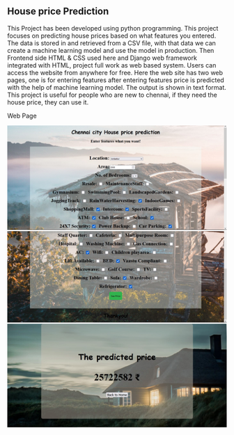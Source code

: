 ## House price Prediction

This Project has been developed using python programming. This project focuses on predicting house prices based on what features you entered. The data is stored in  and retrieved from a CSV file, with that data we can create a machine learning model and use the model in production. Then Frontend side HTML & CSS used here and Django web framework integrated with HTML, project full work as web based system. Users can access the website from anywhere for free. Here the web site has two web pages, one is for entering features after entering features price is predicted with the help of machine learning model. The output is shown in text format. This project is useful for people who are new to chennai, if they need the house price, they can use it.

Web Page

![home-1](Screen_shot/Home.jpg)
![home-2](Screen_shot/Home-2.jpg)
![result](Screen_shot/Result.jpg)
